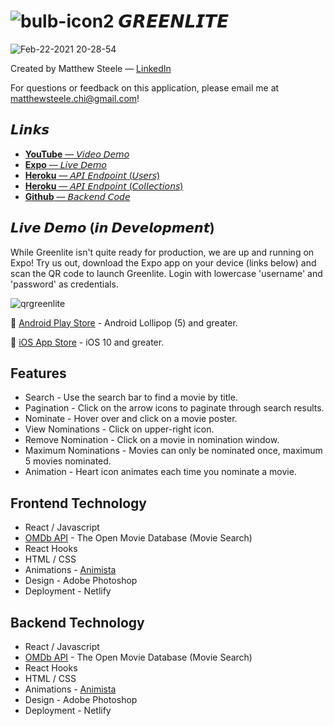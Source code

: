 # ![bulb-icon2](https://user-images.githubusercontent.com/68616411/109095132-c4b6d380-76e0-11eb-9e0b-1fa3d9ebbc28.png) 𝙂𝙍𝙀𝙀𝙉𝙇𝙄𝙏𝙀

![Feb-22-2021 20-28-54](https://user-images.githubusercontent.com/68616411/108795736-a6b86a00-754c-11eb-8d80-12203e29d792.gif)

Created by Matthew Steele — [LinkedIn](https://www.linkedin.com/in/matthewsteeleonline/ "LinkedIn")

For questions or feedback on this application, please email me at matthewsteele.chi@gmail.com!

## 𝙇𝙞𝙣𝙠𝙨

- [**YouTube** — 𝘝𝘪𝘥𝘦𝘰 𝘋𝘦𝘮𝘰](https://youtu.be/SDzlYMgTgJo "Video Demo")
- [**Expo** — 𝘓𝘪𝘷𝘦 𝘋𝘦𝘮𝘰](https://expo.io/@thrlstl/projects/Greenlite-v1 "Expo Project")
- [**Heroku** — 𝘈𝘗𝘐 𝘌𝘯𝘥𝘱𝘰𝘪𝘯𝘵 (𝘜𝘴𝘦𝘳𝘴)](https://greenlite-api.herokuapp.com/users "Users")
- [**Heroku** — 𝘈𝘗𝘐 𝘌𝘯𝘥𝘱𝘰𝘪𝘯𝘵 (𝘊𝘰𝘭𝘭𝘦𝘤𝘵𝘪𝘰𝘯𝘴)](https://greenlite-api.herokuapp.com/collections "Collections")
- [**Github** — 𝘉𝘢𝘤𝘬𝘦𝘯𝘥 𝘊𝘰𝘥𝘦](https://expo.io/@thrlstl/projects/Greenlite-v1 "Expo Project")

## 𝙇𝙞𝙫𝙚 𝘿𝙚𝙢𝙤 (𝙞𝙣 𝘿𝙚𝙫𝙚𝙡𝙤𝙥𝙢𝙚𝙣𝙩)

While Greenlite isn't quite ready for production, we are up and running on Expo! Try us out, download the Expo app on your device (links below) and scan the QR code to launch Greenlite. Login with lowercase 'username' and 'password' as credentials.

![qrgreenlite](https://user-images.githubusercontent.com/68616411/109093450-fc704c00-76dd-11eb-80d5-304e636cfb66.png)

🤖 [Android Play Store](https://play.google.com/store/apps/details?id=host.exp.exponent "Android") - Android Lollipop (5) and greater.

🍎 [iOS App Store](https://itunes.com/apps/exponent "Apple") - iOS 10 and greater.

## Features

- Search - Use the search bar to find a movie by title.
- Pagination - Click on the arrow icons to paginate through search results.
- Nominate - Hover over and click on a movie poster.
- View Nominations - Click on upper-right icon.
- Remove Nomination - Click on a movie in nomination window.
- Maximum Nominations - Movies can only be nominated once, maximum 5 movies nominated.
- Animation - Heart icon animates each time you nominate a movie.

## Frontend Technology

- React / Javascript
- [OMDb API](http://omdbapi.com/ "OMDb API") - The Open Movie Database (Movie Search)
- React Hooks
- HTML / CSS
- Animations - [Animista](https://animista.net/ "Animista.net")
- Design - Adobe Photoshop
- Deployment - Netlify

## Backend Technology

- React / Javascript
- [OMDb API](http://omdbapi.com/ "OMDb API") - The Open Movie Database (Movie Search)
- React Hooks
- HTML / CSS
- Animations - [Animista](https://animista.net/ "Animista.net")
- Design - Adobe Photoshop
- Deployment - Netlify
